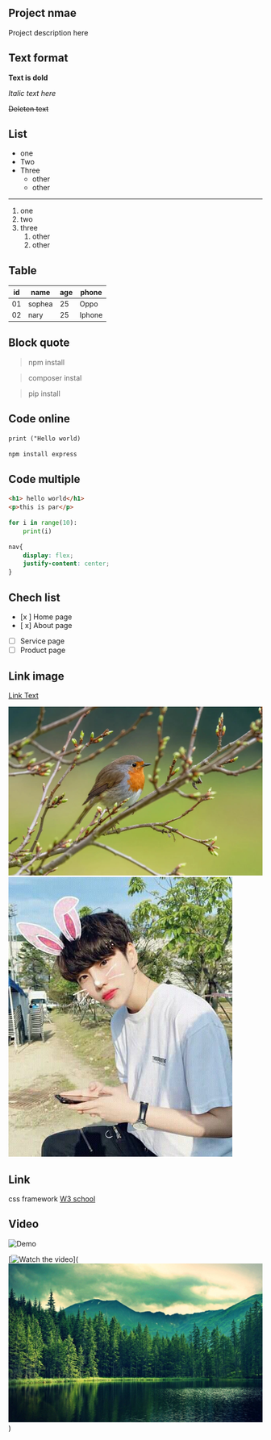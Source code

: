 <!-- # heading one
## heading two
### heading three
#### heading four -->
## Project nmae
Project description here
## Text format

**Text is dold**

*Italic text here*

~~Deleten text~~

## List
- one
- Two
- Three
    - other
    - other
---
1. one
2. two
3. three
    1. other
    2. other

## Table
| id | name | age | phone |
| --- | ---| ---| ---- |
| 01 | sophea | 25| Oppo |
| 02 | nary | 25| Iphone |


## Block quote

> npm install

> composer instal

> pip install


## Code online
`print ("Hello world)`

`npm install express`

## Code multiple
```html
<h1> hello world</h1>
<p>this is par</p>
```
```python
for i in range(10):
    print(i)
```
```css
nav{
    display: flex;
    justify-content: center;
}
```
## Chech list
- [x ] Home page
- [ x] About page
- [ ] Service page
- [ ] Product page

## Link image
[Link Text](https://example.com)

![Alt Text](banner.png)
![Alt Text](img1.jpg)

## Link
css framework [W3 school](https://www.w3schools.com/html/default.asp)


## Video

![Demo](https://media.giphy.com/media/abc123/giphy.gif)
<!-- ![yutube](https://www.youtube.com/watch?v=yOPCQ5nD1Vs) -->
[![Watch the video](https://img.youtube.com/vi/VIDEO_ID/0.jpg)]([![Watch the video](IM3.jpg)](https://youtu.be/VIDEO_ID))
